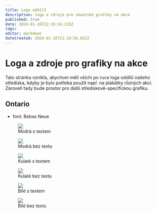 ```yaml
---
title: Loga oddílů
description: loga a zdroje pro skautské grafiky na akce
published: true
date: 2024-01-16T22:19:24.215Z
tags: 
editor: markdown
dateCreated: 2024-01-16T21:19:56.822Z
---
```


# Loga a zdroje pro grafiky na akce
Tato stránka vznikla, abychom měli všichi po ruce loga oddílů našeho střediska, kdyby je bylo potřeba použít např. na plakátky různých akcí. Zároveň tady bude prostor pro další střediskově-specifickou grafiku.

## Ontario
- font: Bebas Neue
<div class="flex">
<figure>
  <img src="/loga/ontario/blue_notext.png">
  <figcaption>Modrá s textem</figcaption>
</figure>

<figure>
  <img src="/loga/ontario/blue_text.png">
  <figcaption>Modrá bez textu</figcaption>
</figure>

<figure>
  <img src="/loga/ontario/round_text.png">
  <figcaption>Kulaté s textem</figcaption>
</figure>

<figure>
  <img src="/loga/ontario/round_notext.png">
  <figcaption>Kulaté bez textu</figcaption>
</figure>

<figure>
  <img src="/loga/ontario/white_text.png">
  <figcaption>Bílé s textem</figcaption>
</figure>

<figure>
  <img src="/loga/ontario/white_notext.png"  class="bg-dark">
  <figcaption>Bílé bez textu</figcaption>
</figure>
  
</div>
